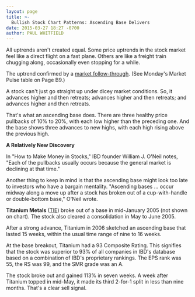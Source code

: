```yaml
---
layout: page
title: >-
  Bullish Stock Chart Patterns: Ascending Base Delivers
date: 2015-03-27 18:27 -0700
author: PAUL WHITFIELD
---
```





All uptrends aren't created equal. Some price uptrends in the stock market feel like a direct flight on a fast plane. Others are like a freight train chugging along, occasionally even stopping for a while.

  

The uptrend confirmed by a [market follow-through](http://education.investors.com/investors-corner/674820-how-bullish-is-the-ascending-base.htm). (See Monday's Market Pulse table on Page B9.)

  

A stock can't just go straight up under dicey market conditions. So, it advances higher and then retreats; advances higher and then retreats; and advances higher and then retreats.

  

That's what an ascending base does. There are three healthy price pullbacks of 10% to 20%, with each low higher than the preceding one. And the base shows three advances to new highs, with each high rising above the previous high.

  

**A Relatively New Discovery**

  

In "How to Make Money in Stocks," IBD founder William J. O'Neil notes, "Each of the pullbacks usually occurs because the general market is declining at that time."

  

Another thing to keep in mind is that the ascending base might look too late to investors who have a bargain mentality. "Ascending bases ... occur midway along a move up after a stock has broken out of a cup-with-handle or double-bottom base," O'Neil wrote.

  

**Titanium Metals** ([TIE](https://research.investors.com/quote.aspx?symbol=TIE)) broke out of a base in mid-January 2005 (not shown on chart). The stock also cleared a consolidation in May to June 2005.

  

After a strong advance, Titanium in 2006 sketched an ascending base that lasted 15 weeks, within the usual time range of nine to 16 weeks.

  

At the base breakout, Titanium had a 93 Composite Rating. This signifies that the stock was superior to 93% of all companies in IBD's database based on a combination of IBD's proprietary rankings. The EPS rank was 55, the RS was 99, and the SMR grade was an A.

  

The stock broke out and gained 113% in seven weeks. A week after Titanium topped in mid-May, it made its third 2-for-1 split in less than nine months. That's a clear sell signal.




